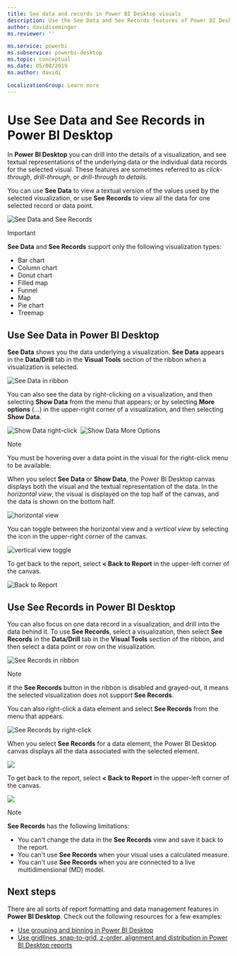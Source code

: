 ```yaml
---
title: See data and records in Power BI Desktop visuals
description: Use the See Data and See Records features of Power BI Desktop to drill into details
author: davidiseminger
ms.reviewer: ''

ms.service: powerbi
ms.subservice: powerbi-desktop
ms.topic: conceptual
ms.date: 05/08/2019
ms.author: davidi

LocalizationGroup: Learn more
---
```

# Use See Data and See Records in Power BI Desktop
In **Power BI Desktop** you can drill into the details of a visualization, and see textual representations of the underlying data or the individual data records for the selected visual. These features are sometimes referred to as *click-through*, *drill-through*, or *drill-through to details*.

You can use **See Data** to view a textual version of the values used by the selected visualization, or use **See Records** to view all the data for one selected record or data point. 

![See Data and See Records](media/desktop-see-data-see-records/see-data-record.png)

>[!IMPORTANT]
>**See Data** and **See Records** support only the following visualization types:
>  - Bar chart
>  - Column chart
>  - Donut chart
>  - Filled map
>  - Funnel
>  - Map
>  - Pie chart
>  - Treemap

## Use See Data in Power BI Desktop

**See Data** shows you the data underlying a visualization. **See Data** appears in the **Data/Drill** tab in the **Visual Tools** section of the ribbon when a visualization is selected.

![See Data in ribbon](media/desktop-see-data-see-records/see-data1.png)

You can also see the data by right-clicking on a visualization, and then selecting **Show Data** from the menu that appears; or by selecting **More options** (...) in the upper-right corner of a visualization, and then selecting **Show Data**.

![Show Data right-click](media/desktop-see-data-see-records/see-data2.png)&nbsp;&nbsp;![Show Data More Options](media/desktop-see-data-see-records/see-data3.png)

> [!NOTE]
> You must be hovering over a data point in the visual for the right-click menu to be available.

When you select **See Data** or **Show Data**, the Power BI Desktop canvas displays both the visual and the textual representation of the data. In the *horizontal view*, the visual is displayed on the top half of the canvas, and the data is shown on the bottom half. 

![horizontal view](media/desktop-see-data-see-records/see-data4a.png)

You can toggle between the horizontal view and a *vertical view* by selecting the icon in the upper-right corner of the canvas.

![vertical view toggle](media/desktop-see-data-see-records/see-data4.png)

To get back to the report, select **< Back to Report** in the upper-left corner of the canvas.

![Back to Report](media/desktop-see-data-see-records/see-data5.png)

## Use See Records in Power BI Desktop

You can also focus on one data record in a visualization, and drill into the data behind it. To use **See Records**, select a visualization, then select **See Records** in the **Data/Drill** tab in the **Visual Tools** section of the ribbon, and then select a data point or row on the visualization. 

![See Records in ribbon](media/desktop-see-data-see-records/see-record1.png)

> [!NOTE]
> If the **See Records** button in the ribbon is disabled and grayed-out, it means the selected visualization does not support **See Records**.

You can also right-click a data element and select **See Records** from the menu that appears.

![See Records by right-click](media/desktop-see-data-see-records/see-record2.png)

When you select **See Records** for a data element, the Power BI Desktop canvas displays all the data associated with the selected element. 

![](media/desktop-see-data-see-records/see-record3.png)

To get back to the report, select **< Back to Report** in the upper-left corner of the canvas.

![](media/desktop-see-data-see-records/see-record4.png)

> [!NOTE]
>**See Records** has the following limitations:
> - You can't change the data in the **See Records** view and save it back to the report.
> - You can't use **See Records** when your visual uses a calculated measure.
> - You can't use **See Records** when you are connected to a live multidimensional (MD) model.

## Next steps
There are all sorts of report formatting and data management features in **Power BI Desktop**. Check out the following resources for a few examples:

* [Use grouping and binning in Power BI Desktop](desktop-grouping-and-binning.md)
* [Use gridlines, snap-to-grid, z-order, alignment and distribution in Power BI Desktop reports](desktop-gridlines-snap-to-grid.md)

